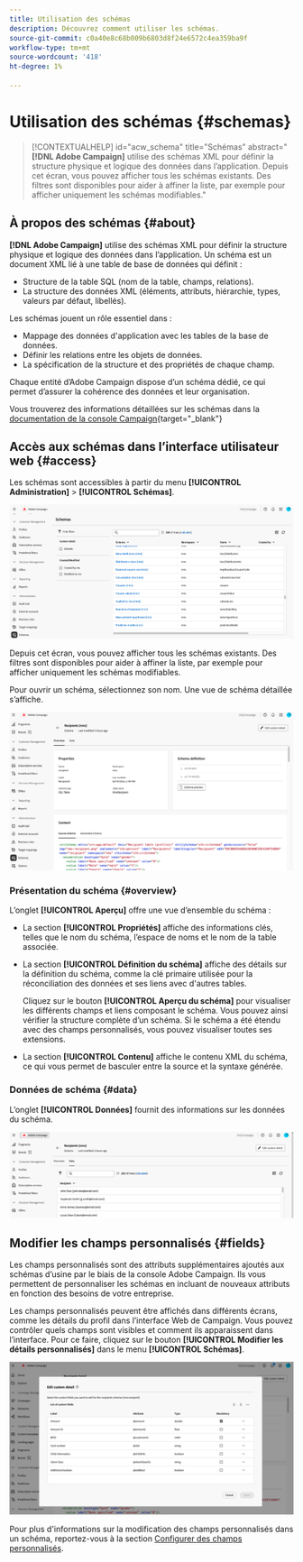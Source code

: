 ```yaml
---
title: Utilisation des schémas
description: Découvrez comment utiliser les schémas.
source-git-commit: c0a40e8c68b009b6803d8f24e6572c4ea359ba9f
workflow-type: tm+mt
source-wordcount: '418'
ht-degree: 1%

---
```


# Utilisation des schémas {#schemas}

>[!CONTEXTUALHELP]
>id="acw_schema"
>title="Schémas"
>abstract="**[!DNL Adobe Campaign]** utilise des schémas XML pour définir la structure physique et logique des données dans l’application. Depuis cet écran, vous pouvez afficher tous les schémas existants. Des filtres sont disponibles pour aider à affiner la liste, par exemple pour afficher uniquement les schémas modifiables."

## À propos des schémas {#about}

**[!DNL Adobe Campaign]** utilise des schémas XML pour définir la structure physique et logique des données dans l’application. Un schéma est un document XML lié à une table de base de données qui définit :

* Structure de la table SQL (nom de la table, champs, relations).
* La structure des données XML (éléments, attributs, hiérarchie, types, valeurs par défaut, libellés).

Les schémas jouent un rôle essentiel dans :

* Mappage des données d&#39;application avec les tables de la base de données.
* Définir les relations entre les objets de données.
* La spécification de la structure et des propriétés de chaque champ.

Chaque entité d’Adobe Campaign dispose d’un schéma dédié, ce qui permet d’assurer la cohérence des données et leur organisation.

Vous trouverez des informations détaillées sur les schémas dans la [documentation de la console Campaign](https://experienceleague.adobe.com/fr/docs/campaign/campaign-v8/developer/shemas-forms/schemas){target="_blank"}

## Accès aux schémas dans l’interface utilisateur web {#access}

Les schémas sont accessibles à partir du menu **[!UICONTROL Administration]** > **[!UICONTROL Schémas]**.

![](assets/schemas-list.png)

Depuis cet écran, vous pouvez afficher tous les schémas existants. Des filtres sont disponibles pour aider à affiner la liste, par exemple pour afficher uniquement les schémas modifiables.

Pour ouvrir un schéma, sélectionnez son nom. Une vue de schéma détaillée s’affiche.

![](assets/schema-details.png)

### Présentation du schéma {#overview}

L’onglet **[!UICONTROL Aperçu]** offre une vue d’ensemble du schéma :

* La section **[!UICONTROL Propriétés]** affiche des informations clés, telles que le nom du schéma, l’espace de noms et le nom de la table associée.

* La section **[!UICONTROL Définition du schéma]** affiche des détails sur la définition du schéma, comme la clé primaire utilisée pour la réconciliation des données et ses liens avec d&#39;autres tables.

  Cliquez sur le bouton **[!UICONTROL Aperçu du schéma]** pour visualiser les différents champs et liens composant le schéma. Vous pouvez ainsi vérifier la structure complète d’un schéma. Si le schéma a été étendu avec des champs personnalisés, vous pouvez visualiser toutes ses extensions.

* La section **[!UICONTROL Contenu]** affiche le contenu XML du schéma, ce qui vous permet de basculer entre la source et la syntaxe générée.

### Données de schéma {#data}

L’onglet **[!UICONTROL Données]** fournit des informations sur les données du schéma.

![](assets/schemas-data.png)

## Modifier les champs personnalisés {#fields}

Les champs personnalisés sont des attributs supplémentaires ajoutés aux schémas d’usine par le biais de la console Adobe Campaign. Ils vous permettent de personnaliser les schémas en incluant de nouveaux attributs en fonction des besoins de votre entreprise.

Les champs personnalisés peuvent être affichés dans différents écrans, comme les détails du profil dans l’interface Web de Campaign. Vous pouvez contrôler quels champs sont visibles et comment ils apparaissent dans l’interface. Pour ce faire, cliquez sur le bouton **[!UICONTROL Modifier les détails personnalisés]** dans le menu **[!UICONTROL Schémas]**.

![](assets/schemas-custom.png)

Pour plus d&#39;informations sur la modification des champs personnalisés dans un schéma, reportez-vous à la section [Configurer des champs personnalisés](../administration/custom-fields.md).
